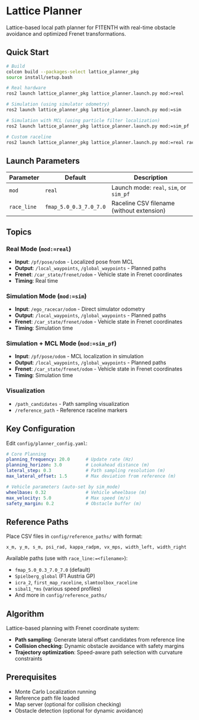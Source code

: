 # Lattice Planner

Lattice-based local path planner for F1TENTH with real-time obstacle avoidance and optimized Frenet transformations.

## Quick Start

```bash
# Build
colcon build --packages-select lattice_planner_pkg
source install/setup.bash

# Real hardware
ros2 launch lattice_planner_pkg lattice_planner.launch.py mod:=real

# Simulation (using simulator odometry)
ros2 launch lattice_planner_pkg lattice_planner.launch.py mod:=sim

# Simulation with MCL (using particle filter localization)
ros2 launch lattice_planner_pkg lattice_planner.launch.py mod:=sim_pf

# Custom raceline
ros2 launch lattice_planner_pkg lattice_planner.launch.py mod:=real race_line:=Spielberg_global
```

## Launch Parameters

| Parameter | Default | Description |
|-----------|---------|-------------|
| `mod` | `real` | Launch mode: `real`, `sim`, or `sim_pf` |
| `race_line` | `fmap_5.0_0.3_7.0_7.0` | Raceline CSV filename (without extension) |

## Topics

### Real Mode (`mod:=real`)
- **Input**: `/pf/pose/odom` - Localized pose from MCL
- **Output**: `/local_waypoints`, `/global_waypoints` - Planned paths
- **Frenet**: `/car_state/frenet/odom` - Vehicle state in Frenet coordinates
- **Timing**: Real time

### Simulation Mode (`mod:=sim`)
- **Input**: `/ego_racecar/odom` - Direct simulator odometry
- **Output**: `/local_waypoints`, `/global_waypoints` - Planned paths
- **Frenet**: `/car_state/frenet/odom` - Vehicle state in Frenet coordinates
- **Timing**: Simulation time

### Simulation + MCL Mode (`mod:=sim_pf`)
- **Input**: `/pf/pose/odom` - MCL localization in simulation
- **Output**: `/local_waypoints`, `/global_waypoints` - Planned paths
- **Frenet**: `/car_state/frenet/odom` - Vehicle state in Frenet coordinates
- **Timing**: Simulation time

### Visualization
- `/path_candidates` - Path sampling visualization
- `/reference_path` - Reference raceline markers

## Key Configuration

Edit `config/planner_config.yaml`:

```yaml
# Core Planning
planning_frequency: 20.0      # Update rate (Hz)
planning_horizon: 3.0         # Lookahead distance (m)
lateral_step: 0.3             # Path sampling resolution (m)
max_lateral_offset: 1.5       # Max deviation from reference (m)

# Vehicle parameters (auto-set by sim_mode)
wheelbase: 0.32               # Vehicle wheelbase (m)
max_velocity: 5.0             # Max speed (m/s)
safety_margin: 0.2            # Obstacle buffer (m)
```

## Reference Paths

Place CSV files in `config/reference_paths/` with format:
```
x_m, y_m, s_m, psi_rad, kappa_radpm, vx_mps, width_left, width_right
```

Available paths (use with `race_line:=<filename>`):
- `fmap_5.0_0.3_7.0_7.0` (default)
- `Spielberg_global` (F1 Austria GP)
- `icra_2`, `first_map_raceline`, `slamtoolbox_raceline`
- `sibal1_*ms` (various speed profiles)
- And more in `config/reference_paths/`

## Algorithm

Lattice-based planning with Frenet coordinate system:
- **Path sampling**: Generate lateral offset candidates from reference line
- **Collision checking**: Dynamic obstacle avoidance with safety margins
- **Trajectory optimization**: Speed-aware path selection with curvature constraints

## Prerequisites

- Monte Carlo Localization running
- Reference path file loaded
- Map server (optional for collision checking)
- Obstacle detection (optional for dynamic avoidance)